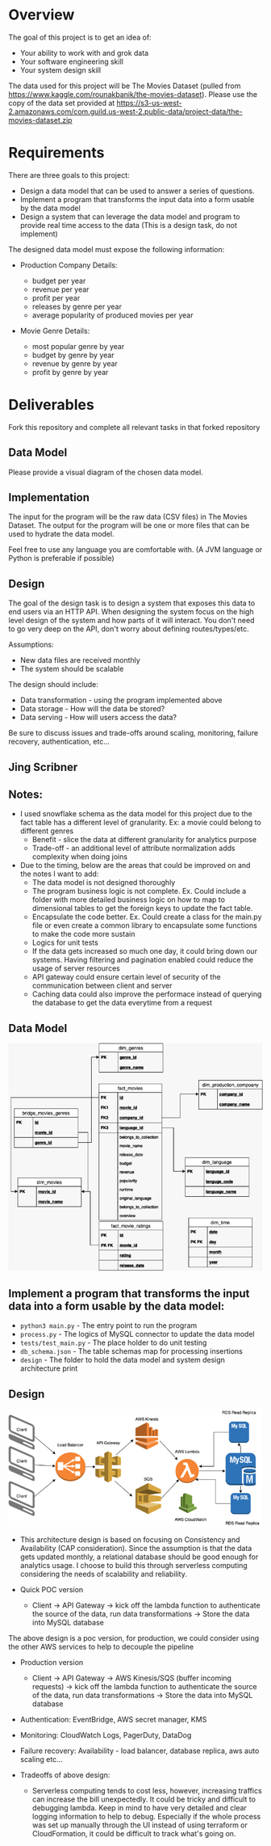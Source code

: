 # Overview
The goal of this project is to get an idea of:
* Your ability to work with and grok data 
* Your software engineering skill 
* Your system design skill 


The data used for this project will be The Movies Dataset (pulled from https://www.kaggle.com/rounakbanik/the-movies-dataset).
Please use the copy of the data set provided at https://s3-us-west-2.amazonaws.com/com.guild.us-west-2.public-data/project-data/the-movies-dataset.zip
# Requirements

There are three goals to this project:
* Design a data model that can be used to answer a series of questions. 
* Implement a program that transforms the input data into a form usable by the data model
* Design a system that can leverage the data model and program to provide real time access to the data (This is a design task, do not implement)

The designed data model must expose the following information: 

* Production Company Details:
    * budget per year
    * revenue per year
    * profit per year
    * releases by genre per year
    * average popularity of produced movies per year
    
* Movie Genre Details:
    * most popular genre by year
    * budget by genre by year
    * revenue by genre by year
    * profit by genre by year

# Deliverables

Fork this repository and complete all relevant tasks in that forked repository

## Data Model 
Please provide a visual diagram of the chosen data model. 


## Implementation
The input for the program will be the raw data (CSV files) in The Movies Dataset.
The output for the program will be one or more files that can be used to hydrate the data model. 

Feel free to use any language you are comfortable with. (A JVM language or Python is preferable if possible)


## Design
The goal of the design task is to design a system that exposes this data to end users via an HTTP API.
When designing the system focus on the high level design of the system and how parts of it will interact. 
You don't need to go very deep on the API, don't worry about defining routes/types/etc. 

Assumptions: 
* New data files are received monthly
* The system should be scalable

The design should include: 
* Data transformation - using the program implemented above
* Data storage - How will the data be stored?
* Data serving - How will users access the data?

Be sure to discuss issues and trade-offs around scaling, monitoring, failure recovery, authentication, etc... 




 
## Jing Scribner
 
## Notes:
* I used snowflake schema as the data model for this project due to the fact table has a different level of granularity. Ex: a movie could belong to different genres
   * Benefit - slice the data at different granularity for analytics purpose
   * Trade-off - an additional level of attribute normalization adds complexity when doing joins
* Due to the timing, below are the areas that could be improved on and the notes I want to add:
   * The data model is not designed thoroughly
   * The program business logic is not complete. Ex. Could include a folder with more detailed business logic on how to map to dimensional tables to get the foreign keys to update the fact table.
   * Encapsulate the code better. Ex. Could create a class for the main.py file or even create a common library to encapsulate some functions to make the code more sustain
   * Logics for unit tests
   * If the data gets increased so much one day, it could bring down our systems. Having filtering and pagination enabled could reduce the usage of server resources
   * API gateway could ensure certain level of security of the communication between client and server
   * Caching data could also improve the performace instead of querying the database to get the data everytime from a request
 
## Data Model
 
![image info](./design/js-datamodel.png "Title2")
 
## Implement a program that transforms the input data into a form usable by the data model:
   * `python3 main.py` - The entry point to run the program
   * `process.py` - The logics of MySQL connector to update the data model
   * `tests/test_main.py` - The place holder to do unit testing
   * `db_schema.json` - The table schemas map for processing insertions
   * `design` - The folder to hold the data model and system design architecture print
 
 
 
 
## Design
 
![image info](./design/js-systemdesign.png "Title2")
 
* This architecture design is based on focusing on Consistency and Availability (CAP consideration). Since the assumption is that the data gets updated monthly, a relational database should be good enough for analytics usage. I choose to build this through serverless computing considering the needs of scalability and reliability.
 
* Quick POC version
  *  Client -> API Gateway -> kick off the lambda function to authenticate the source of the data,
   run data transformations -> Store the data into MySQL database
 
The above design is a poc version, for production, we could consider using the other AWS services to help to decouple the pipeline
 
* Production version
  *  Client -> API Gateway -> AWS Kinesis/SQS (buffer incoming requests)
   -> kick off the lambda function to authenticate the source of the data,
   run data transformations -> Store the data into MySQL database
 
* Authentication: EventBridge, AWS secret manager, KMS
* Monitoring: CloudWatch Logs, PagerDuty, DataDog
* Failure recovery: Availability - load balancer, database replica, aws auto scaling etc...
 
* Tradeoffs of above design:
   * Serverless computing tends to cost less, however, increasing traffics can increase the bill unexpectedly.
   It could be tricky and difficult to debugging lambda. Keep in mind to have very detailed and clear logging information to help to debug. Especially if the whole process was set up manually through the UI instead of using terraform or
   CloudFormation, it could be difficult to track what's going on.

